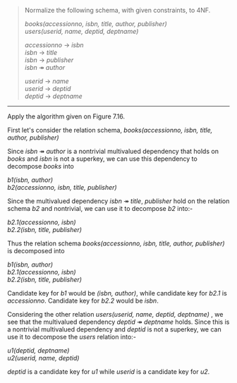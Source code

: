 > Normalize the following schema, with given constraints, to 4NF. 
> 
> _books(accessionno, isbn, title, author, publisher)_  <br> 
> _users(userid, name, deptid, deptname)_ <br> 
> 
> _accessionno_ $\rightarrow$ _isbn_ <br> 
> _isbn_ $\rightarrow$ _title_ <br> 
> _isbn_ $\rightarrow$ _publisher_ <br> 
> _isbn_ $\twoheadrightarrow$ _author_ <br> 
> 
> _userid_ $\rightarrow$ _name_ <br> 
> _userid_ $\rightarrow$ _deptid_ <br> 
> _deptid_ $\rightarrow$ _deptname_ <br> 
> 

--------------------------------

Apply the algorithm given on Figure 7.16. 

First let's consider the relation schema, 
_books(accessionno, isbn, title, author, publisher)_

Since _isbn_ $\twoheadrightarrow$ _author_ is a nontrivial multivalued 
dependency that holds on _books_ and _isbn_ is not a superkey, we can use this
dependency to decompose _books_ into 

_b1(isbn, author)_ <br>
_b2(accessionno, isbn, title, publisher)_ <br> 

Since the multivalued dependency _isbn_ $\twoheadrightarrow$ _title_, _publisher_
hold on the relation schema _b2_ and nontrivial, we can use it to decompose _b2_ 
into:- 

_b2.1(accessionno, isbn)_ <br> 
_b2.2(isbn, title, publisher)_ <br> 


Thus the relation schema _books(accessionno, isbn, title, author, publisher)_
is decomposed into 

_b1(isbn, author)_ <br>
_b2.1(accessionno, isbn)_ <br> 
_b2.2(isbn, title, publisher)_ <br>

Candidate key for _b1_ would be _(isbn, author)_, while candidate key for _b2.1_
is _accessionno_. Candidate key for _b2.2_ would be _isbn_. 
<br>

Considering the other relation _users(userid, name, deptid, deptname)_ , we 
see that the multivalued dependency _deptid_ $\twoheadrightarrow$ _deptname_ holds. 
Since this is a nontrivial multivalued dependency and _deptid_ is not a 
superkey, we can use it to decompose the _users_ relation into:- 

_u1(deptid, deptname)_ <br> 
_u2(userid, name, deptid)_

_deptid_ is a candidate key for _u1_ while _userid_ is a candidate key for _u2_. 